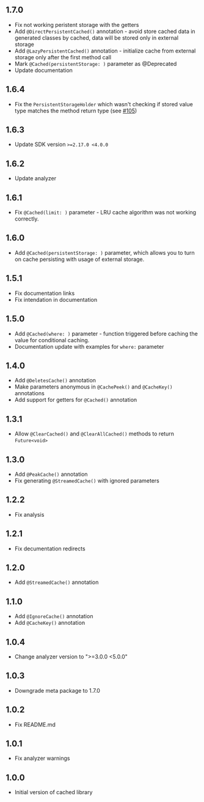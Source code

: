 ## 1.7.0
* Fix not working peristent storage with the getters
* Add `@DirectPersistentCached()` annotation - avoid store cached data in generated classes by cached, data will be stored only in external storage
* Add `@LazyPersistentCached()` annotation - initialize cache from external storage only after the first method call
* Mark `@Cached(persistentStorage: )` parameter as @Deprecated
* Update documentation

## 1.6.4
* Fix the `PersistentStorageHolder` which wasn't checking if stored value type matches the method return type (see [#105](https://github.com/Iteo/cached/issues/105))

## 1.6.3
* Update SDK version `>=2.17.0 <4.0.0`

## 1.6.2
* Update analyzer

## 1.6.1
* Fix `@Cached(limit: )` parameter - LRU cache algorithm was not working correctly.

## 1.6.0
* Add `@Cached(persistentStorage: )` parameter, which allows you to turn on cache persisting with usage of external storage.

## 1.5.1
* Fix documentation links
* Fix intendation in documentation
  
## 1.5.0 
* Add `@Cached(where: )` parameter - function triggered before caching the value for conditional caching.
* Documentation update with examples for `where:` parameter

## 1.4.0
* Add `@DeletesCache()` annotation
* Make parameters anonymous in `@CachePeek()` and `@CacheKey()` annotations
* Add support for getters for `@Cached()` annotation

## 1.3.1
* Allow `@ClearCached()` and `@ClearAllCached()` methods to return `Future<void>`

## 1.3.0
* Add `@PeakCache()` annotation
* Fix generating `@StreamedCache()` with ignored parameters

## 1.2.2
* Fix analysis

## 1.2.1
* Fix decumentation redirects

## 1.2.0
* Add `@StreamedCache()` annotation

## 1.1.0
* Add `@IgnoreCache()` annotation
* Add `@CacheKey()` annotation

## 1.0.4
* Change analyzer version to ">=3.0.0 <5.0.0"

## 1.0.3
* Downgrade meta package to 1.7.0

## 1.0.2
* Fix README.md

## 1.0.1
* Fix analyzer warnings 

## 1.0.0
* Initial version of cached library
